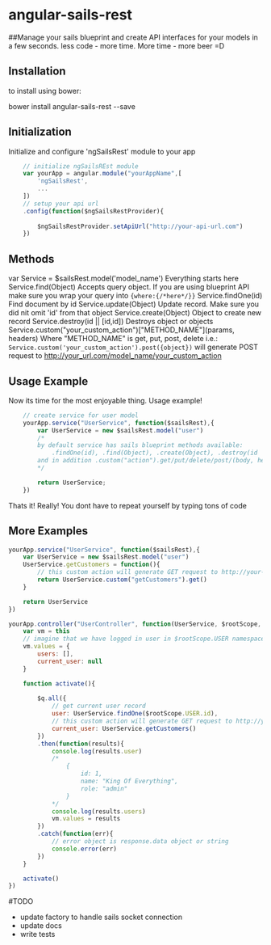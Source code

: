 # angular-sails-rest

##Manage your sails blueprint and create API interfaces for your models in a few seconds.
less code - more time. More time - more beer =D

Installation
-------------
to install using bower:

   bower install angular-sails-rest --save 


## Initialization


Initialize and configure 'ngSailsRest' module to your app

```javascript
	// initialize ngSailsREst module
	var yourApp = angular.module("yourAppName",[
		'ngSailsRest',
		...
	])
	// setup your api url
	.config(function($ngSailsRestProvider){
		
		$ngSailsRestProvider.setApiUrl("http://your-api-url.com")
	})
```
## Methods

var Service = $sailsRest.model('model_name')
		Everything starts here
Service.find(Object)
		Accepts query object. If you are using blueprint API make sure you wrap your query into `{where:{/*here*/}}`
Service.findOne(id)
		Find document by id
Service.update(Object)
		Update record. Make sure you did nit omit 'id' from that object
Service.create(Object)
		Object to create new record
Service.destroy(id || [id,id])
		Destroys object or objects
Service.custom("your_custom_action")["METHOD_NAME"](params, headers)
		Where "METHOD_NAME" is get, put, post, delete
		i.e.: `Service.custom('your_custom_action').post({object})`
		will generate POST request to http://your_url.com/model_name/your_custom_action


## Usage Example

Now its time for the most enjoyable thing. Usage example!

```javascript
	// create service for user model
	yourApp.service("UserService", function($sailsRest),{
		var UserService = new $sailsRest.model("user")
		/*
		by default service has sails blueprint methods available:
			.findOne(id), .find(Object), .create(Object), .destroy(id || [ids]), .update(Object)
		and in addition .custom("action").get/put/delete/post/(body, headers)
		*/

		return UserService;
	})
```
Thats it! Really! You dont have to repeat yourself by typing tons of code
## More Examples

```javascript
yourApp.service("UserService", function($sailsRest),{
	var UserService = new $sailsRest.model("user")
	UserService.getCustomers = function(){
		// this custom action will generate GET request to http://your-api-url.com/user/getCustomers
		return UserService.custom("getCustomers").get()
	}

	return UserService
})

yourApp.controller("UserController", function(UserService, $rootScope, $q){
	var vm = this
	// imagine that we have logged in user in $rootScope.USER namespace
	vm.values = {
		users: [],
		current_user: null
	}

	function activate(){
		
		$q.all({
			// get current user record
			user: UserService.findOne($rootScope.USER.id),
			// this custom action will generate GET request to http://your-api-url.com/user/getCustomers
			current_user: UserService.getCustomers()
		})
		.then(function(results){
			console.log(results.user)
			/*
				{
					id: 1,
					name: "King Of Everything",
					role: "admin"
				}
			*/
			console.log(results.users)
			vm.values = results
		})
		.catch(function(err){
			// error object is response.data object or string
			console.error(err)
		})
	}

	activate()
})
```
#TODO
* update factory to handle sails socket connection
* update docs
* write tests